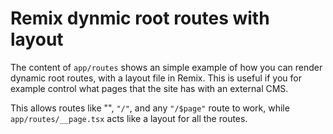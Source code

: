 # Remix dynmic root routes with layout

The content of `app/routes` shows an simple example of how you can render dynamic root routes, with a layout file in Remix. This is useful if you for example control what pages that the site has with an external CMS.

This allows routes like "", `"/"`, and any `"/$page"` route to work, while `app/routes/__page.tsx` acts like a layout for all the routes.
